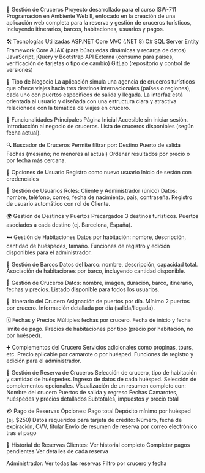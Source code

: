 
🚢 Gestión de Cruceros Proyecto desarrollado para el curso ISW-711 Programación en Ambiente Web II, enfocado en la creación de una aplicación web completa para la reserva y gestión de cruceros turísticos, incluyendo itinerarios, barcos, habitaciones, usuarios y pagos.

🛠 Tecnologías Utilizadas ASP.NET Core MVC (.NET 8) C# SQL Server Entity Framework Core AJAX (para búsquedas dinámicas y recarga de datos) JavaScript, jQuery y Bootstrap API Externa (consumo para países, verificación de tarjetas o tipo de cambio) GitLab (repositorio y control de versiones)

🧭 Tipo de Negocio La aplicación simula una agencia de cruceros turísticos que ofrece viajes hacia tres destinos internacionales (países o regiones), cada uno con puertos específicos de salida y llegada. La interfaz está orientada al usuario y diseñada con una estructura clara y atractiva relacionada con la temática de viajes en crucero.

📄 Funcionalidades Principales Página Inicial Accesible sin iniciar sesión. Introducción al negocio de cruceros. Lista de cruceros disponibles (según fecha actual).

🔍 Buscador de Cruceros Permite filtrar por: Destino Puerto de salida Fechas (mes/año; no menores al actual) Ordenar resultados por precio o por fecha más cercana.

👤 Opciones de Usuario Registro como nuevo usuario Inicio de sesión con credenciales

🔐 Gestión de Usuarios Roles: Cliente y Administrador (único) Datos: nombre, teléfono, correo, fecha de nacimiento, país, contraseña. Registro de usuario automático con rol de Cliente.

🌍 Gestión de Destinos y Puertos Precargados 3 destinos turísticos. Puertos asociados a cada destino (ej. Barcelona, España).

🛏️ Gestión de Habitaciones Datos por habitación: nombre, descripción, cantidad de huéspedes, tamaño. Funciones de registro y edición disponibles para el administrador.

🚢 Gestión de Barcos Datos del barco: nombre, descripción, capacidad total. Asociación de habitaciones por barco, incluyendo cantidad disponible.

🧭 Gestión de Cruceros Datos: nombre, imagen, duración, barco, itinerario, fechas y precios. Listado disponible para todos los usuarios.

📅 Itinerario del Crucero Asignación de puertos por día. Mínimo 2 puertos por crucero. Información detallada por día (salida/llegada).

🗓 Fechas y Precios Múltiples fechas por crucero. Fecha de inicio y fecha límite de pago. Precios de habitaciones por tipo (precio por habitación, no por huésped).

➕ Complementos del Crucero Servicios adicionales como propinas, tours, etc. Precio aplicable por camarote o por huésped. Funciones de registro y edición para el administrador.

📝 Gestión de Reserva de Cruceros Selección de crucero, tipo de habitación y cantidad de huéspedes. Ingreso de datos de cada huésped. Selección de complementos opcionales. Visualización de un resumen completo con: Nombre del crucero Puertos de salida y regreso Fechas Camarotes, huéspedes y precios detallados Subtotales, impuestos y precio total

💳 Pago de Reservas Opciones: Pago total Depósito mínimo por huésped (ej. $250) Datos requeridos para tarjeta de crédito: Número, fecha de expiración, CVV, titular Envío de resumen de reserva por correo electrónico tras el pago

📂 Historial de Reservas Clientes: Ver historial completo Completar pagos pendientes Ver detalles de cada reserva

Administrador: Ver todas las reservas Filtro por crucero y fecha
